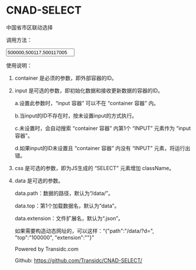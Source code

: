 # CNAD-SELECT
中国省市区联动选择

调用方法：

<script src="/andx/cnadselect.js"></script>

<div id="testbox"><input type="text" name="area" class="input" value="500000,500117,500117005"></div>

<script>var x = new ANDX.cnadSelect({"container":"testbox"});</script>

使用说明：

1. container 是必须的参数，即外部容器的ID。

2. input 是可选的参数，即初始化数据和接收更新数据的容器的ID。

   a.设置此参数时，“input 容器” 可以不在 “container 容器” 内。
   
   b.当input的ID不存在时，按未设置input的方式执行。
   
   c.未设置时，会自动搜索 “container 容器” 内第1个 “INPUT” 元素作为 “input 容器”。
   
   d.如果input的ID未设置且 “container 容器” 内没有 “INPUT” 元素，将运行出错。

3. css 是可选的参数，即为JS生成的 “SELECT” 元素增加 className。

4. data 是可选的参数。

   data.path：数据的路径，默认为“/data/”。
   
   data.top：第1个加载数据名，默认为“data”。
   
   data.extension：文件扩展名，默认为“.json”。
   
   如果需要构造动态网址的，可以这样：“{"path":"/data/?d=", "top":"100000", "extension":""}”
   
   Powered by Transidc.com
   
   Github: https://github.com/Transidc/CNAD-SELECT/
